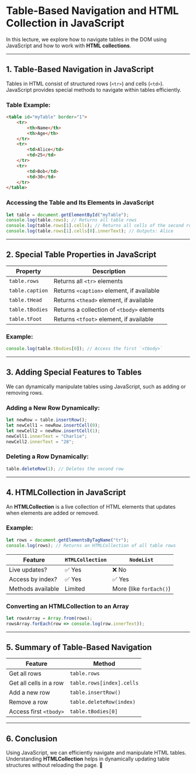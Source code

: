 # **Table-Based Navigation and HTML Collection in JavaScript**   

In this lecture, we explore how to navigate tables in the DOM using JavaScript and how to work with **HTML collections**.  

---

## **1. Table-Based Navigation in JavaScript**
Tables in HTML consist of structured rows (`<tr>`) and cells (`<td>`). JavaScript provides special methods to navigate within tables efficiently.

### **Table Example:**
```html
<table id="myTable" border="1">
    <tr>
        <th>Name</th>
        <th>Age</th>
    </tr>
    <tr>
        <td>Alice</td>
        <td>25</td>
    </tr>
    <tr>
        <td>Bob</td>
        <td>30</td>
    </tr>
</table>
```

### **Accessing the Table and Its Elements in JavaScript**
```javascript
let table = document.getElementById("myTable");
console.log(table.rows); // Returns all table rows
console.log(table.rows[1].cells); // Returns all cells of the second row
console.log(table.rows[1].cells[0].innerText); // Outputs: Alice
```

---

## **2. Special Table Properties in JavaScript**
| Property | Description |
|----------|-------------|
| `table.rows` | Returns all `<tr>` elements |
| `table.caption` | Returns `<caption>` element, if available |
| `table.tHead` | Returns `<thead>` element, if available |
| `table.tBodies` | Returns a collection of `<tbody>` elements |
| `table.tFoot` | Returns `<tfoot>` element, if available |

### **Example:**
```javascript
console.log(table.tBodies[0]); // Access the first `<tbody>`
```

---

## **3. Adding Special Features to Tables**
We can dynamically manipulate tables using JavaScript, such as adding or removing rows.

### **Adding a New Row Dynamically:**
```javascript
let newRow = table.insertRow();
let newCell1 = newRow.insertCell(0);
let newCell2 = newRow.insertCell(1);
newCell1.innerText = "Charlie";
newCell2.innerText = "28";
```

### **Deleting a Row Dynamically:**
```javascript
table.deleteRow(1); // Deletes the second row
```

---

## **4. HTMLCollection in JavaScript**
An **HTMLCollection** is a live collection of HTML elements that updates when elements are added or removed.

### **Example:**
```javascript
let rows = document.getElementsByTagName("tr");
console.log(rows); // Returns an HTMLCollection of all table rows
```

| Feature | `HTMLCollection` | `NodeList` |
|---------|-----------------|------------|
| Live updates? | ✅ Yes | ❌ No |
| Access by index? | ✅ Yes | ✅ Yes |
| Methods available | Limited | More (like `forEach()`) |

### **Converting an HTMLCollection to an Array**
```javascript
let rowsArray = Array.from(rows);
rowsArray.forEach(row => console.log(row.innerText));
```

---

## **5. Summary of Table-Based Navigation**
| Feature | Method |
|---------|--------|
| Get all rows | `table.rows` |
| Get all cells in a row | `table.rows[index].cells` |
| Add a new row | `table.insertRow()` |
| Remove a row | `table.deleteRow(index)` |
| Access first `<tbody>` | `table.tBodies[0]` |

---

## **6. Conclusion**
Using JavaScript, we can efficiently navigate and manipulate HTML tables. Understanding **HTMLCollection** helps in dynamically updating table structures without reloading the page. 🚀


